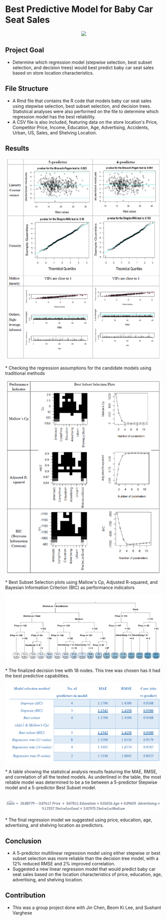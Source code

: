 # Best Predictive Model for Baby Car Seat Sales

<p align="center">
  <img src="https://data.family-nation.com/imgprodotto/safety-1st-sweet-safe-baby-car-seat-group-0-1-full-red-0-18-kg-car-seats-group-1-2-3_47602.jpg" width=200/>
</p>

Project Goal 
-----------
* Determine which regression model (stepwise selection, best subset selection, and decision trees) would best predict baby car seat sales based on store location characteristics. 

File Structure
---------------
* A Rmd file that contains the R code that models baby car seat sales using stepwise selection, best subset selection, and decision trees. Statistical analyses were also performed on the file to determine which regression model has the best reliability.
* A CSV file is also included, featuring data on the store location's Price, Competitor Price, Income, Education, Age, Advertising, Accidents, Urban, US, Sales, and Shelving Location.

Results
-------
<p align="center">
  <img src="https://github.com/esaritepe/BabyCarSeat-Sales-Predictions/blob/main/screenshots/bcs_assumptions.png"/>
</p>
* Checking the regression assumptions for the candidate models using traditional methods

<p align="center">
  <img src="https://github.com/esaritepe/BabyCarSeat-Sales-Predictions/blob/main/screenshots/bcs_best_subset.png"/>
</p>
* Best Subset Selection plots using Mallow's Cp, Adjusted R-squared, and Bayesian Information Criterion (BIC) as performance indicators

<p align="center">
  <img src="https://github.com/esaritepe/BabyCarSeat-Sales-Predictions/blob/main/screenshots/bsc_decision_tree.png"/>
</p>
* The finalized decision tree with 18 nodes. This tree was chosen has it had the best predictive capabilities. 

<p align="center">
  <img src="https://github.com/esaritepe/BabyCarSeat-Sales-Predictions/blob/main/screenshots/bcs_stats_table.png"/>
</p>
* A table showing the statistical analysis results featuring the MAE, RMSE, and correlation of all the tested models. As underlined in the table, the most reliable model was determined to be a tie between a 5-predictor Stepwise model and a 5-predictor Best Subset model. 
<br/><br/>

<p align="center">
  <img src="https://github.com/esaritepe/BabyCarSeat-Sales-Predictions/blob/main/screenshots/bcs_formula.png"/>
</p>
* The final regression model we suggested using price, education, age, advertising, and shelving location as predictors. 

Conclusion
----------
* A 5-predictor multilinear regression model using either stepwise or best subset selection was more reliable than the decision tree model, with a 12% reduced RMSE and 2% improved correlation. 
* Suggested a new linear regression model that would predict baby car seat sales based on the location characteristics of price, education, age, advertising, and shelving location. 

Contribution 
-------------
* This was a group project done with Jin Chen, Beom Ki Lee, and Sushant Varghese

